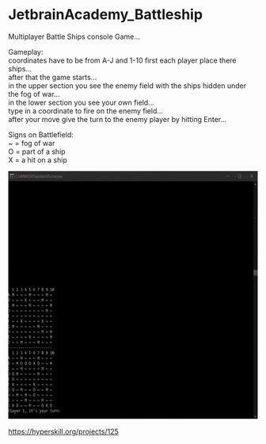 # JetbrainAcademy_Battleship   
  
Multiplayer Battle Ships console Game...  

Gameplay:  
coordinates have to be from A-J and 1-10
first each player place there ships...  
after that the game starts...  
in the upper section you see the enemy field with the ships hidden under the fog of war...  
in the lower section you see your own field...  
type in a coordinate to fire on the enemy field...  
after your move give the turn to the enemy player by hitting Enter... 

Signs on Battlefield:  
~ = fog of war  
O = part of a ship  
X = a hit on a ship  

<img src="https://github.com/FOswald86/JetbrainAcademy_Battleship/blob/master/BattleShips.gif" width="800" height="500" />  

https://hyperskill.org/projects/125  



